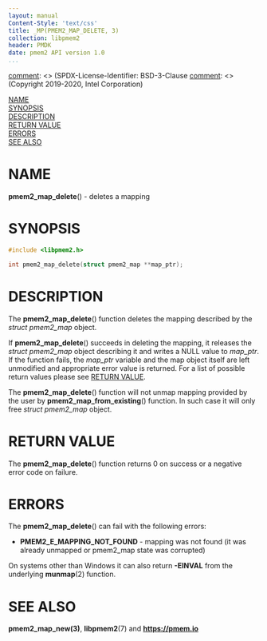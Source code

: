 ```yaml
---
layout: manual
Content-Style: 'text/css'
title: _MP(PMEM2_MAP_DELETE, 3)
collection: libpmem2
header: PMDK
date: pmem2 API version 1.0
...
```


[comment]: <> (SPDX-License-Identifier: BSD-3-Clause
[comment]: <> (Copyright 2019-2020, Intel Corporation)

[comment]: <> (pmem2_map_delete.3 -- man page for libpmem2 pmem2_map_delete operation)

[NAME](#name)<br />
[SYNOPSIS](#synopsis)<br />
[DESCRIPTION](#description)<br />
[RETURN VALUE](#return-value)<br />
[ERRORS](#errors)<br />
[SEE ALSO](#see-also)<br />

# NAME #

**pmem2_map_delete**() - deletes a mapping

# SYNOPSIS #

```c
#include <libpmem2.h>

int pmem2_map_delete(struct pmem2_map **map_ptr);
```

# DESCRIPTION #

The **pmem2_map_delete**() function deletes the mapping described by the
*struct pmem2_map* object.

If **pmem2_map_delete**() succeeds in deleting the mapping, it releases the
*struct pmem2_map* object describing it and writes a NULL value to *map_ptr*.
If the function fails, the *map_ptr* variable and the map object itself are left
unmodified and appropriate error value is returned. For a list of possible
return values please see [RETURN VALUE](#return-value).

The **pmem2_map_delete**() function will not unmap mapping provided by the user
by **pmem2_map_from_existing**() function. In such case it will only free
*struct pmem2_map* object.

# RETURN VALUE #

The **pmem2_map_delete**() function returns 0 on success
or a negative error code on failure.

# ERRORS #

The **pmem2_map_delete**() can fail with the following errors:

* **PMEM2_E_MAPPING_NOT_FOUND** - mapping was not found (it was already
unmapped or pmem2_map state was corrupted)

On systems other than Windows it can also return **-EINVAL** from the underlying
**munmap**(2) function.

# SEE ALSO #

**pmem2_map_new(3)**, **libpmem2**(7) and **<https://pmem.io>**
